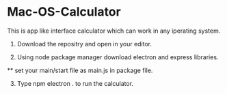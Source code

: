 
# Mac-OS-Calculator

This is app like interface calculator which can work in any iperating system.

1. Download the repositry and open in your editor.

2. Using node package manager download electron and express libraries.

** set your main/start file as main.js in package file.

3. Type npm electron . to run the calculator.